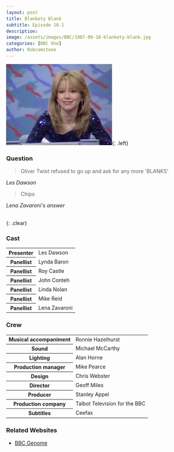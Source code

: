```yaml
---
layout: post
title: Blankety Blank
subtitle: Episode 10.1
description:
image: /assets/images/BBC/1987-09-18-blankety-blank.jpg
categories: [BBC One]
author: Robcamstone
---
```


![](/assets/images/BBC/1987-09-18-blankety-blank.jpg){: .left}
### Question

> Oliver Twist refused to go up and ask for any more 'BLANKS'

<cite>Les Dawson</cite>

> Chips

<cite>Lena Zavaroni's answer</cite>

<br>{: .clear}

### Cast
<table>
<tr><th>Presenter</th><td>Les Dawson</td></tr>
<tr><th>Panellist</th><td>Lynda Baron</td></tr>
<tr><th>Panellist</th><td>Roy Castle</td></tr>
<tr><th>Panellist</th><td>John Conteh</td></tr>
<tr><th>Panellist</th><td>Linda Nolan</td></tr>
<tr><th>Panellist</th><td>Mike Reid</td></tr>
<tr><th>Panellist</th><td>Lena Zavaroni</td></tr>
</table>

### Crew
<table>
<tr><th>Musical accompaniment</th><td>Ronnie Hazelhurst</td></tr>
<tr><th>Sound</th><td>Michael McCarthy</td></tr>
<tr><th>Lighting</th><td>Alan Horne</td></tr>
<tr><th>Production manager</th><td>Mike Pearce</td></tr>
<tr><th>Design</th><td>Chris Webster</td></tr>
<tr><th>Director</th><td>Geoff Miles</td></tr>
<tr><th>Producer</th><td>Stanley Appel</td></tr>
<tr><th>Production company</th><td>Talbot Television for the BBC</td></tr>
<tr><th>Subtitles</th><td>Ceefax</td></tr>
</table>

### Related Websites
* [BBC Genome](https://genome.ch.bbc.co.uk/5fe6b22cdf7a4a99aa3020ff8ccbf511)


